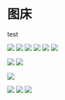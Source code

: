 # 图床

test

![](./imgs/group/2-free-group.jpg)
![](./imgs/group/python-office.jpg)
![](./imgs/group/0816.jpg)
![](./imgs/group/ai-group.jpg)
![](./imgs/group/chat.jpg)
![](./imgs/group/python-office-qr.jpg)

<!-- ![](img\python-office.jpg) -->
![](./imgs/wechat/1v1.jpg)
![](./imgs/wechat/qr-code.jpg)

<!-- ads -->
![](./imgs/ads/fuli.jpg)

<!-- logo -->
![](./imgs/logo/icon2.jpg)
![](./imgs/logo/icon4.jpg)
![](./imgs/logo/github-nav.jpg)


